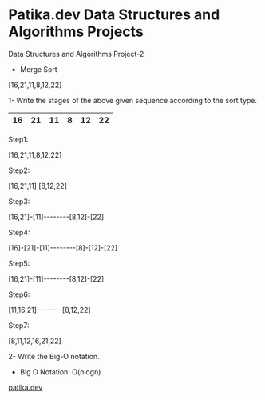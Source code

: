 # Patika.dev Data Structures and Algorithms Projects
Data Structures and Algorithms Project-2

- Merge Sort

[16,21,11,8,12,22] 

1- Write the stages of the above given sequence according to the sort type.

| 16  | 21  | 11  | 8  | 12  | 22  |
| :-: | :-: | :-: | :-: | :-: | :-: |

Step1:    

[16,21,11,8,12,22]   

Step2:

[16,21,11]    [8,12,22]

Step3:

[16,21]-[11]--------[8,12]-[22]

Step4:

[16]-[21]-[11]--------[8]-[12]-[22]

Step5:

[16,21]-[11]--------[8,12]-[22]

Step6:

[11,16,21]--------[8,12,22]

Step7:

[8,11,12,16,21,22]

2- Write the Big-O notation.

- Big O Notation: O(nlogn)

[patika.dev](www.patika.dev)

